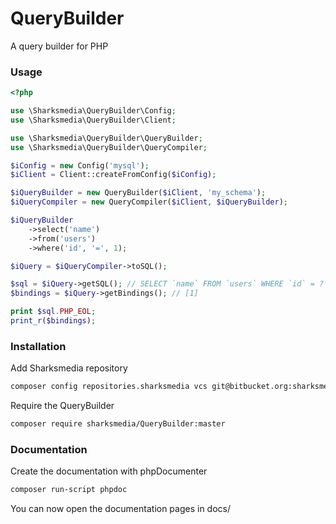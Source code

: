 # QueryBuilder
A query builder for PHP

### Usage
```php
<?php

use \Sharksmedia\QueryBuilder\Config;
use \Sharksmedia\QueryBuilder\Client;

use \Sharksmedia\QueryBuilder\QueryBuilder;
use \Sharksmedia\QueryBuilder\QueryCompiler;

$iConfig = new Config('mysql');
$iClient = Client::createFromConfig($iConfig);

$iQueryBuilder = new QueryBuilder($iClient, 'my_schema');
$iQueryCompiler = new QueryCompiler($iClient, $iQueryBuilder);

$iQueryBuilder
    ->select('name')
    ->from('users')
    ->where('id', '=', 1);

$iQuery = $iQueryCompiler->toSQL();

$sql = $iQuery->getSQL(); // SELECT `name` FROM `users` WHERE `id` = ?
$bindings = $iQuery->getBindings(); // [1]

print $sql.PHP_EOL;
print_r($bindings);
```

### Installation
Add Sharksmedia repository
```bash
composer config repositories.sharksmedia vcs git@bitbucket.org:sharksmedia/
```

Require the QueryBuilder
```bash
composer require sharksmedia/QueryBuilder:master
```

### Documentation
Create the documentation with phpDocumenter

```bash
composer run-script phpdoc
```

You can now open the documentation pages in docs/
